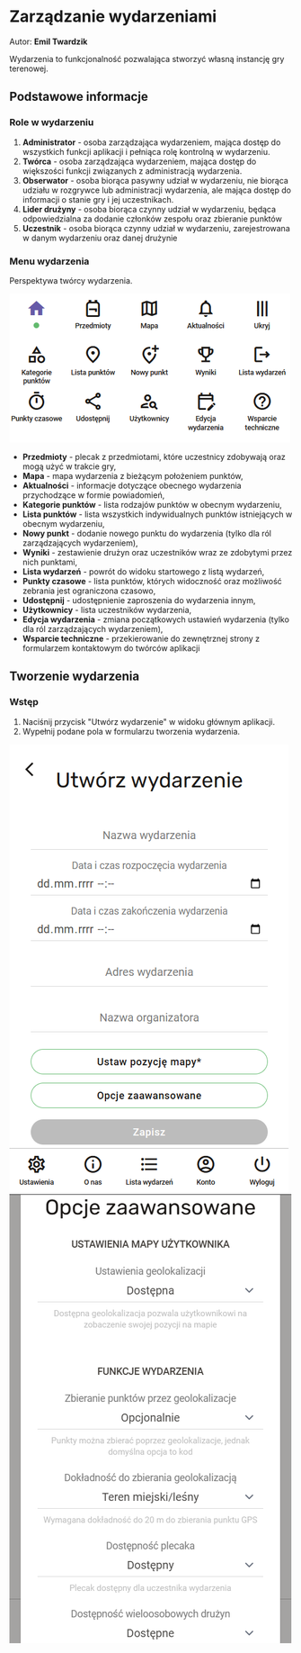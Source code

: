 # Zarządzanie wydarzeniami

Autor: **Emil Twardzik**

Wydarzenia to funkcjonalność pozwalająca stworzyć własną instancję gry terenowej.

## Podstawowe informacje

### Role w wydarzeniu

1. **Administrator** - osoba zarządzająca wydarzeniem, mająca dostęp do wszystkich funkcji aplikacji i pełniąca rolę kontrolną w wydarzeniu.
2. **Twórca** - osoba zarządzająca wydarzeniem, mająca dostęp do większości funkcji związanych z administracją wydarzenia.
3. **Obserwator** - osoba biorąca pasywny udział w wydarzeniu, nie biorąca udziału w rozgrywce lub administracji wydarzenia, ale mająca dostęp do informacji o stanie gry i jej uczestnikach.
4. **Lider drużyny** - osoba biorąca czynny udział w wydarzeniu, będąca odpowiedzialna za dodanie członków zespołu oraz zbieranie punktów
5. **Uczestnik** - osoba biorąca czynny udział w wydarzeniu, zarejestrowana w danym wydarzeniu oraz danej drużynie

### Menu wydarzenia

Perspektywa twórcy wydarzenia.

![event-menu.png](../assets/events/event-menu.png)

- **Przedmioty** - plecak z przedmiotami, które uczestnicy zdobywają oraz mogą użyć w trakcie gry,
- **Mapa** - mapa wydarzenia z bieżącym położeniem punktów,
- **Aktualności** - informacje dotyczące obecnego wydarzenia przychodzące w formie powiadomień,
- **Kategorie punktów** - lista rodzajów punktów w obecnym wydarzeniu,
- **Lista punktów** - lista wszystkich indywidualnych punktów istniejących w obecnym wydarzeniu,
- **Nowy punkt** - dodanie nowego punktu do wydarzenia (tylko dla ról zarządzających wydarzeniem),
- **Wyniki** - zestawienie drużyn oraz uczestników wraz ze zdobytymi przez nich punktami,
- **Lista wydarzeń** - powrót do widoku startowego z listą wydarzeń,
- **Punkty czasowe** - lista punktów, których widoczność oraz możliwość zebrania jest ograniczona czasowo,
- **Udostępnij** - udostępnienie zaproszenia do wydarzenia innym,
- **Użytkownicy** - lista uczestników wydarzenia,
- **Edycja wydarzenia** - zmiana początkowych ustawień wydarzenia (tylko dla ról zarządzających wydarzeniem),
- **Wsparcie techniczne** - przekierowanie do zewnętrznej strony z formularzem kontaktowym do twórców aplikacji

## Tworzenie wydarzenia

### Wstęp

1. Naciśnij przycisk "Utwórz wydarzenie" w widoku głównym aplikacji.
2. Wypełnij podane pola w formularzu tworzenia wydarzenia.

![event-create.png](../assets/events/event-create.png)
![event-create-advanced.png](../assets/events/event-create-advanced.png)

###
